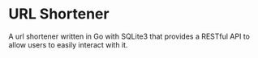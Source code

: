 # URL Shortener

A url shortener written in Go with SQLite3 that provides a RESTful API to allow users to easily
interact with it.
